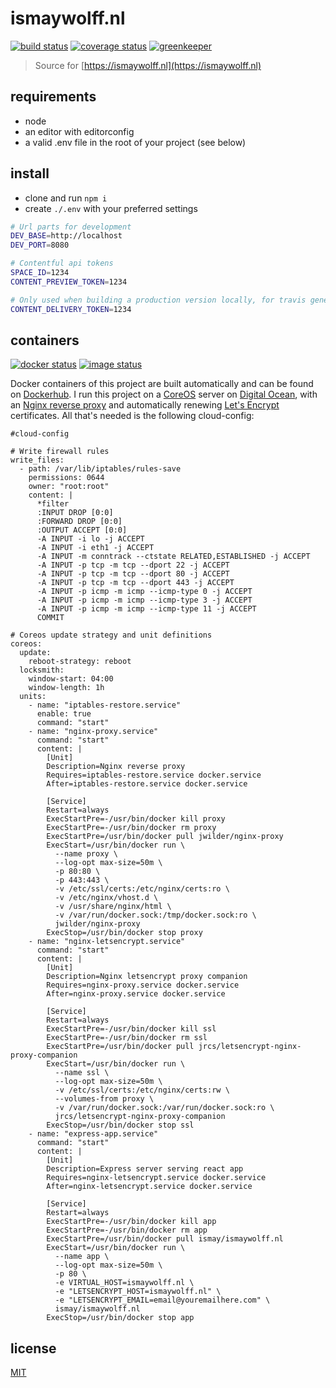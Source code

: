 # ismaywolff.nl


[![build status][build-badge]][build-url]
[![coverage status][coverage-badge]][coverage-url]
[![greenkeeper][greenkeeper-badge]][greenkeeper-url]

> Source for [https://ismaywolff.nl](https://ismaywolff.nl)

## requirements

* node
* an editor with editorconfig
* a valid .env file in the root of your project (see below)

## install

  * clone and run `npm i`
  * create `./.env` with your preferred settings

  ```bash
# Url parts for development
  DEV_BASE=http://localhost
  DEV_PORT=8080

# Contentful api tokens
  SPACE_ID=1234
  CONTENT_PREVIEW_TOKEN=1234

# Only used when building a production version locally, for travis generated containers this variable is set in .travis.yml
  CONTENT_DELIVERY_TOKEN=1234
  ```

## containers

[![docker status][docker-badge]][docker-url]
[![image status][image-badge]][image-url]

Docker containers of this project are built automatically and can be found on [Dockerhub](https://hub.docker.com/r/ismay/ismaywolff.nl/). I run this project on a [CoreOS](https://coreos.com/) server on [Digital Ocean](https://www.digitalocean.com/), with an [Nginx reverse proxy](https://github.com/jwilder/nginx-proxy) and automatically renewing [Let's Encrypt](https://letsencrypt.org/) certificates. All that's needed is the following cloud-config:

```
#cloud-config

# Write firewall rules
write_files:
  - path: /var/lib/iptables/rules-save
    permissions: 0644
    owner: "root:root"
    content: |
      *filter
      :INPUT DROP [0:0]
      :FORWARD DROP [0:0]
      :OUTPUT ACCEPT [0:0]
      -A INPUT -i lo -j ACCEPT
      -A INPUT -i eth1 -j ACCEPT
      -A INPUT -m conntrack --ctstate RELATED,ESTABLISHED -j ACCEPT
      -A INPUT -p tcp -m tcp --dport 22 -j ACCEPT
      -A INPUT -p tcp -m tcp --dport 80 -j ACCEPT
      -A INPUT -p tcp -m tcp --dport 443 -j ACCEPT
      -A INPUT -p icmp -m icmp --icmp-type 0 -j ACCEPT
      -A INPUT -p icmp -m icmp --icmp-type 3 -j ACCEPT
      -A INPUT -p icmp -m icmp --icmp-type 11 -j ACCEPT
      COMMIT

# Coreos update strategy and unit definitions
coreos:
  update:
    reboot-strategy: reboot
  locksmith:
    window-start: 04:00
    window-length: 1h
  units:
    - name: "iptables-restore.service"
      enable: true
      command: "start"
    - name: "nginx-proxy.service"
      command: "start"
      content: |
        [Unit]
        Description=Nginx reverse proxy
        Requires=iptables-restore.service docker.service
        After=iptables-restore.service docker.service

        [Service]
        Restart=always
        ExecStartPre=-/usr/bin/docker kill proxy
        ExecStartPre=-/usr/bin/docker rm proxy
        ExecStartPre=/usr/bin/docker pull jwilder/nginx-proxy
        ExecStart=/usr/bin/docker run \
          --name proxy \
          --log-opt max-size=50m \
          -p 80:80 \
          -p 443:443 \
          -v /etc/ssl/certs:/etc/nginx/certs:ro \
          -v /etc/nginx/vhost.d \
          -v /usr/share/nginx/html \
          -v /var/run/docker.sock:/tmp/docker.sock:ro \
          jwilder/nginx-proxy
        ExecStop=/usr/bin/docker stop proxy
    - name: "nginx-letsencrypt.service"
      command: "start"
      content: |
        [Unit]
        Description=Nginx letsencrypt proxy companion
        Requires=nginx-proxy.service docker.service
        After=nginx-proxy.service docker.service

        [Service]
        Restart=always
        ExecStartPre=-/usr/bin/docker kill ssl
        ExecStartPre=-/usr/bin/docker rm ssl
        ExecStartPre=/usr/bin/docker pull jrcs/letsencrypt-nginx-proxy-companion
        ExecStart=/usr/bin/docker run \
          --name ssl \
          --log-opt max-size=50m \
          -v /etc/ssl/certs:/etc/nginx/certs:rw \
          --volumes-from proxy \
          -v /var/run/docker.sock:/var/run/docker.sock:ro \
          jrcs/letsencrypt-nginx-proxy-companion
        ExecStop=/usr/bin/docker stop ssl
    - name: "express-app.service"
      command: "start"
      content: |
        [Unit]
        Description=Express server serving react app
        Requires=nginx-letsencrypt.service docker.service
        After=nginx-letsencrypt.service docker.service

        [Service]
        Restart=always
        ExecStartPre=-/usr/bin/docker kill app
        ExecStartPre=-/usr/bin/docker rm app
        ExecStartPre=/usr/bin/docker pull ismay/ismaywolff.nl
        ExecStart=/usr/bin/docker run \
          --name app \
          --log-opt max-size=50m \
          -p 80 \
          -e VIRTUAL_HOST=ismaywolff.nl \
          -e "LETSENCRYPT_HOST=ismaywolff.nl" \
          -e "LETSENCRYPT_EMAIL=email@youremailhere.com" \
          ismay/ismaywolff.nl
        ExecStop=/usr/bin/docker stop app
```

## license

[MIT](http://ismay.mit-license.org/)

[build-badge]: https://travis-ci.org/ismay/ismaywolff.nl.svg?branch=develop
[build-url]: https://travis-ci.org/ismay/ismaywolff.nl
[coverage-badge]: https://coveralls.io/repos/github/ismay/ismaywolff.nl/badge.svg?branch=develop
[coverage-url]: https://coveralls.io/github/ismay/ismaywolff.nl?branch=develop
[greenkeeper-badge]: https://badges.greenkeeper.io/ismay/ismaywolff.nl.svg
[greenkeeper-url]: https://greenkeeper.io/
[docker-badge]: https://images.microbadger.com/badges/version/ismay/ismaywolff.nl.svg
[docker-url]: https://hub.docker.com/r/ismay/ismaywolff.nl/
[image-badge]: https://images.microbadger.com/badges/image/ismay/ismaywolff.nl.svg
[image-url]: https://hub.docker.com/r/ismay/ismaywolff.nl/

